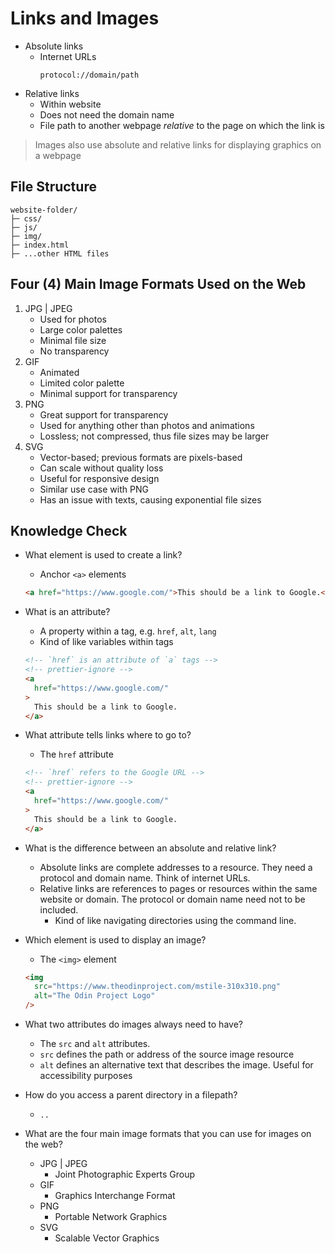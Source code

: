 # Links and Images

- Absolute links
  - Internet URLs
    ```
    protocol://domain/path
    ```
- Relative links
  - Within website
  - Does not need the domain name
  - File path to another webpage _relative_ to the page on which the link is

> Images also use absolute and relative links for displaying graphics on a webpage

## File Structure

```
website-folder/
├─ css/
├─ js/
├─ img/
├─ index.html
├─ ...other HTML files
```

## Four (4) Main Image Formats Used on the Web

1. JPG | JPEG
   - Used for photos
   - Large color palettes
   - Minimal file size
   - No transparency
2. GIF
   - Animated
   - Limited color palette
   - Minimal support for transparency
3. PNG
   - Great support for transparency
   - Used for anything other than photos and animations
   - Lossless; not compressed, thus file sizes may be larger
4. SVG
   - Vector-based; previous formats are pixels-based
   - Can scale without quality loss
   - Useful for responsive design
   - Similar use case with PNG
   - Has an issue with texts, causing exponential file sizes

## Knowledge Check

- What element is used to create a link?

  - Anchor `<a>` elements

  ```html
  <a href="https://www.google.com/">This should be a link to Google.</a>
  ```

- What is an attribute?

  - A property within a tag, e.g. `href`, `alt`, `lang`
  - Kind of like variables within tags

  ```html
  <!-- `href` is an attribute of `a` tags -->
  <!-- prettier-ignore -->
  <a
    href="https://www.google.com/"
  >
    This should be a link to Google.
  </a>
  ```

- What attribute tells links where to go to?

  - The `href` attribute

  ```html
  <!-- `href` refers to the Google URL -->
  <!-- prettier-ignore -->
  <a
    href="https://www.google.com/"
  >
    This should be a link to Google.
  </a>
  ```

- What is the difference between an absolute and relative link?

  - Absolute links are complete addresses to a resource. They need a protocol and domain name. Think of internet URLs.
  - Relative links are references to pages or resources within the same website or domain. The protocol or domain name need not to be included.
    - Kind of like navigating directories using the command line.

- Which element is used to display an image?

  - The `<img>` element

  ```html
  <img
    src="https://www.theodinproject.com/mstile-310x310.png"
    alt="The Odin Project Logo"
  />
  ```

- What two attributes do images always need to have?

  - The `src` and `alt` attributes.
  - `src` defines the path or address of the source image resource
  - `alt` defines an alternative text that describes the image. Useful for accessibility purposes

- How do you access a parent directory in a filepath?

  - `..`

- What are the four main image formats that you can use for images on the web?

  - JPG | JPEG
    - Joint Photographic Experts Group
  - GIF
    - Graphics Interchange Format
  - PNG
    - Portable Network Graphics
  - SVG
    - Scalable Vector Graphics
